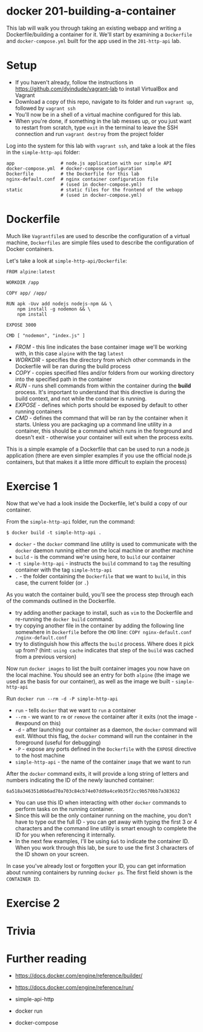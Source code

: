 # docker 201-building-a-container
This lab will walk you through taking an existing webapp and writing a Dockerfile/building a container for it.
We'll start by examining a `Dockerfile` and `docker-compose.yml` built for the app used in the `201-http-api` lab.

# Setup
- If you haven't already, follow the instructions in https://github.com/dyindude/vagrant-lab to install VirtualBox and Vagrant
- Download a copy of this repo, navigate to its folder and run `vagrant up`, followed by `vagrant ssh`
- You'll now be in a shell of a virtual machine configured for this lab.
- When you're done, if something in the lab messes up, or you just want to restart from scratch, type `exit` in the terminal to leave the SSH connection and run `vagrant destroy` from the project folder

Log into the system for this lab with `vagrant ssh`, and take a look at the files in the `simple-http-api` folder:

```
app                 # node.js application with our simple API
docker-compose.yml  # docker-compose configuration
Dockerfile          # the Dockerfile for this lab
nginx-default.conf  # nginx container configuration file
                    # (used in docker-compose.yml)
static              # static files for the frontend of the webapp
                    # (used in docker-compose.yml)
```


# Dockerfile
Much like `Vagrantfile`s are used to describe the configuration of a virtual machine, `Dockerfiles` are simple files used to describe the configuration of Docker containers.

Let's take a look at `simple-http-api/Dockerfile`:

```
FROM alpine:latest

WORKDIR /app

COPY app/ /app/

RUN apk -Uuv add nodejs nodejs-npm && \
    npm install -g nodemon && \
    npm install

EXPOSE 3000

CMD [ "nodemon", "index.js" ]
```

- *FROM* - this line indicates the base container image we'll be working with, in this case `alpine` with the tag `latest`
- *WORKDIR* - specifies the directory from which other commands in the Dockerfile will be ran during the build process
- *COPY* - copies specified files and/or folders from our working directory into the specified path in the container
- *RUN* - runs shell commands from within the container during the **build** process. It's important to understand that this directive is during the build context, and not while the container is running.
- *EXPOSE* - defines which ports should be exposed by default to other running containers
- *CMD* - defines the command that will be ran by the container when it starts. Unless you are packaging up a command line utility in a container, this should be a command which runs in the foreground and doesn't exit - otherwise your container will exit when the process exits.

This is a simple example of a Dockerfile that can be used to run a node.js application (there are even simpler examples if you use the official node.js containers, but that makes it a little more difficult to explain the process)

# Exercise 1

Now that we've had a look inside the Dockerfile, let's build a copy of our container.

From the `simple-http-api` folder, run the command:

`$ docker build -t simple-http-api .`

- `docker` - the `docker` command line utility is used to communicate with the `docker` daemon running either on the local machine or another machine
- `build` - is the command we're using here, to `build` our container
- `-t simple-http-api` - instructs the `build` command to `tag` the resulting container with the tag `simple-http-api`
- `.` - the folder containing the `Dockerfile` that we want to `build`, in this case, the current folder (or `.`)

As you watch the container build, you'll see the process step through each of the commands outlined in the Dockerfile.

- try adding another package to install, such as `vim` to the Dockerfile and re-running the `docker build` command.
- try copying another file in the container by adding the following line somewhere in `Dockerfile` before the `CMD` line:
  `COPY nginx-default.conf /nginx-default.conf`
- try to distinguish how this affects the `build` process. Where does it pick up from? (hint: `using cache` indicates that step of the `build` was cached from a previous version)

Now run `docker images` to list the built container images you now have on the local machine. You should see an entry for both `alpine` (the image we used as the basis for our container), as well as the image we built - `simple-http-api`

Run `docker run --rm -d -P simple-http-api`

- `run` - tells `docker` that we want to `run` a container
- `--rm` - we want to `rm` or `remove` the container after it exits (not the image - #expound on this)
- `-d` - after launching our container as a daemon, the `docker` command will exit. Without this flag, the `docker` command will run the container in the foreground (useful for debugging)
- `-P` - expose any ports defined in the `Dockerfile` with the `EXPOSE` directive to the host machine
- `simple-http-api` - the name of the container `image` that we want to run

After the `docker` command exits, it will provide a long string of letters and numbers indicating the ID of the newly launched container:

`6a518a346351d6b6ad70a703c84cb74e07dd9a4ce9b35f2cc9b570bb7a383632`

- You can use this ID when interacting with other `docker` commands to perform tasks on the running container.
- Since this will be the only container running on the machine, you don't have to type out the full ID - you can get away with typing the first 3 or 4 characters and the command line utility is smart enough to complete the ID for you when referencing it internally.
- In the next few examples, I'll be using `6a5` to indicate the container ID. When you work through this lab, be sure to use the first 3 characters of the ID shown on your screen.

In case you've already lost or forgotten your ID, you can get information about running containers by running `docker ps`. The first field shown is the `CONTAINER ID`.


# Exercise 2




# Trivia
# Further reading

- https://docs.docker.com/engine/reference/builder/
- https://docs.docker.com/engine/reference/run/
- simple-api-http

- docker run
- docker-compose



